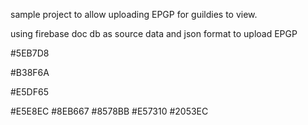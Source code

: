 sample project to allow uploading EPGP for guildies to view.

using firebase doc db as source data and json format to upload EPGP


#5EB7D8

#B38F6A

#E5DF65

#E5E8EC
#8EB667
#8578BB
#E57310
#2053EC
